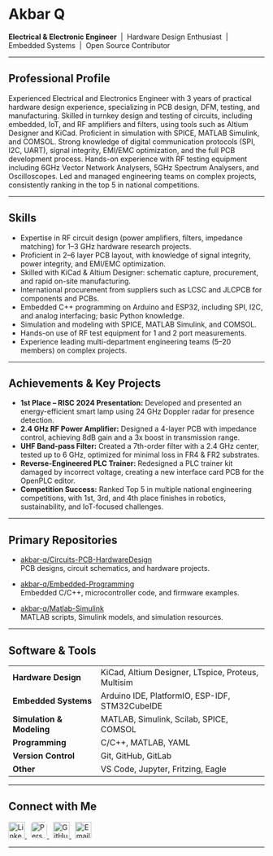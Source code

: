 # Akbar Q

**Electrical & Electronic Engineer** &nbsp;|&nbsp; Hardware Design Enthusiast &nbsp;|&nbsp; Embedded Systems &nbsp;|&nbsp; Open Source Contributor

---

## Professional Profile

Experienced Electrical and Electronics Engineer with 3 years of practical hardware design experience, specializing in PCB design, DFM, testing, and manufacturing. Skilled in turnkey design and testing of circuits, including embedded, IoT, and RF amplifiers and filters, using tools such as Altium Designer and KiCad. Proficient in simulation with SPICE, MATLAB Simulink, and COMSOL. Strong knowledge of digital communication protocols (SPI, I2C, UART), signal integrity, EMI/EMC optimization, and the full PCB development process. Hands-on experience with RF testing equipment including 6GHz Vector Network Analysers, 5GHz Spectrum Analysers, and Oscilloscopes. Led and managed engineering teams on complex projects, consistently ranking in the top 5 in national competitions.

---

## Skills

- Expertise in RF circuit design (power amplifiers, filters, impedance matching) for 1–3 GHz hardware research projects.
- Proficient in 2–6 layer PCB layout, with knowledge of signal integrity, power integrity, and EMI/EMC optimization.
- Skilled with KiCad & Altium Designer: schematic capture, procurement, and rapid on-site manufacturing.
- International procurement from suppliers such as LCSC and JLCPCB for components and PCBs.
- Embedded C++ programming on Arduino and ESP32, including SPI, I2C, and analog interfacing; basic Python knowledge.
- Simulation and modeling with SPICE, MATLAB Simulink, and COMSOL.
- Hands-on use of RF test equipment for 1 and 2 port measurements.
- Experience leading multi-department engineering teams (5–20 members) on complex projects.

---

## Achievements & Key Projects

- **1st Place – RISC 2024 Presentation:** Developed and presented an energy-efficient smart lamp using 24 GHz Doppler radar for presence detection.
- **2.4 GHz RF Power Amplifier:** Designed a 4-layer PCB with impedance control, achieving 8dB gain and a 3x boost in transmission range.
- **UHF Band-pass Filter:** Created a 7th-order filter with a 2.4 GHz center, tested up to 6 GHz, optimized for minimal loss in FR4 & FR2 substrates.
- **Reverse-Engineered PLC Trainer:** Redesigned a PLC trainer kit damaged by incorrect voltage, creating a new interface card PCB for the OpenPLC editor.
- **Competition Success:** Ranked Top 5 in multiple national engineering competitions, with 1st, 3rd, and 4th place finishes in robotics, sustainability, and IoT-focused challenges.

---

## Primary Repositories

- [akbar-q/Circuits-PCB-HardwareDesign](https://github.com/akbar-q/Circuits-PCB-HardwareDesign)  
  PCB designs, circuit schematics, and hardware projects.

- [akbar-q/Embedded-Programming](https://github.com/akbar-q/Embedded-Programming)  
  Embedded C/C++, microcontroller code, and firmware examples.

- [akbar-q/Matlab-Simulink](https://github.com/akbar-q/Matlab-Simulink)  
  MATLAB scripts, Simulink models, and simulation resources.

---

## Software & Tools

<table>
  <tr>
    <td><b>Hardware Design</b></td>
    <td>KiCad, Altium Designer, LTspice, Proteus, Multisim</td>
  </tr>
  <tr>
    <td><b>Embedded Systems</b></td>
    <td>Arduino IDE, PlatformIO, ESP-IDF, STM32CubeIDE</td>
  </tr>
  <tr>
    <td><b>Simulation & Modeling</b></td>
    <td>MATLAB, Simulink, Scilab, SPICE, COMSOL</td>
  </tr>
  <tr>
    <td><b>Programming</b></td>
    <td>C/C++, MATLAB, YAML</td>
  </tr>
  <tr>
    <td><b>Version Control</b></td>
    <td>Git, GitHub, GitLab</td>
  </tr>
  <tr>
    <td><b>Other</b></td>
    <td>VS Code, Jupyter, Fritzing, Eagle</td>
  </tr>
</table>

---

## Connect with Me

<p align="left">
  <a href="https://www.linkedin.com/in/your-linkedin" target="_blank" title="LinkedIn">
    <img src="https://cdn.jsdelivr.net/gh/devicons/devicon/icons/linkedin/linkedin-original.svg" alt="LinkedIn" width="32" height="32" />
  </a>
  &nbsp;
  <a href="https://your-website.com" target="_blank" title="Personal Website">
    <img src="https://github.com/akbar-q/akbarqweb/raw/gh-pages/assets/1200x600wa.png" alt="Personal Website" width="32" height="32" style="border-radius:6px;"/>
  </a>
  &nbsp;
  <a href="https://github.com/akbar-q" target="_blank" title="GitHub">
    <img src="https://cdn.jsdelivr.net/gh/devicons/devicon/icons/github/github-original.svg" alt="GitHub" width="32" height="32" />
  </a>
  &nbsp;
  <a href="mailto:contact@akbarq.com" title="Email">
    <img src="https://cdn.jsdelivr.net/gh/simple-icons/simple-icons/icons/gmail.svg" alt="Email" width="32" height="32" />
  </a>
</p>

---
